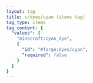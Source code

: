 ```yaml
---
layout: tag
title: c/dyes/cyan (items tag)
tag_type: items
tag_content: {
  "values": [
    "minecraft:cyan_dye",
    {
      "id": "#forge:dyes/cyan",
      "required": false
    }
  ]
}
---
```

